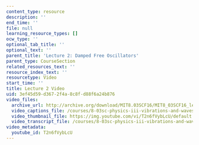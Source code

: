 ```yaml
---
content_type: resource
description: ''
end_time: ''
file: null
learning_resource_types: []
ocw_type: ''
optional_tab_title: ''
optional_text: ''
parent_title: 'Lecture 2: Damped Free Oscillators'
parent_type: CourseSection
related_resources_text: ''
resource_index_text: ''
resourcetype: Video
start_time: ''
title: Lecture 2 Video
uid: 3ef45d59-d367-2f4a-8c8f-d88f6a24b876
video_files:
  archive_url: http://archive.org/download/MIT8.03SCF16/MIT8_03SCF16_lec02_300k.mp4
  video_captions_file: /courses/8-03sc-physics-iii-vibrations-and-waves-fall-2016/1dd4dde2b61050129ab5d6b89ce0d268_T2n6fVybLcU.vtt
  video_thumbnail_file: https://img.youtube.com/vi/T2n6fVybLcU/default.jpg
  video_transcript_file: /courses/8-03sc-physics-iii-vibrations-and-waves-fall-2016/23614dfbe74512a35c385a0c7a6c0156_T2n6fVybLcU.pdf
video_metadata:
  youtube_id: T2n6fVybLcU
---
```

